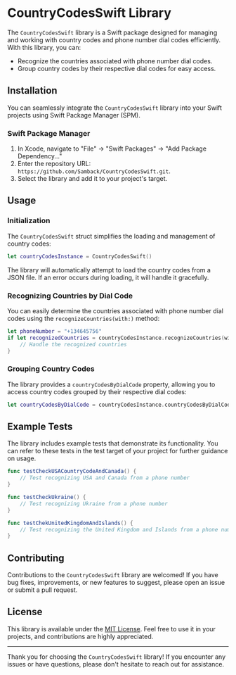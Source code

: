 # CountryCodesSwift Library

The `CountryCodesSwift` library is a Swift package designed for managing and working with country codes and phone number dial codes efficiently. With this library, you can:

- Recognize the countries associated with phone number dial codes.
- Group country codes by their respective dial codes for easy access.

## Installation

You can seamlessly integrate the `CountryCodesSwift` library into your Swift projects using Swift Package Manager (SPM).

### Swift Package Manager

1. In Xcode, navigate to "File" -> "Swift Packages" -> "Add Package Dependency..."
2. Enter the repository URL: `https://github.com/Samback/CountryCodesSwift.git`.
3. Select the library and add it to your project's target.

## Usage

### Initialization

The `CountryCodesSwift` struct simplifies the loading and management of country codes:

```swift
let countryCodesInstance = CountryCodesSwift()
```

The library will automatically attempt to load the country codes from a JSON file. If an error occurs during loading, it will handle it gracefully.

### Recognizing Countries by Dial Code

You can easily determine the countries associated with phone number dial codes using the `recognizeCountries(with:)` method:

```swift
let phoneNumber = "+134645756"
if let recognizedCountries = countryCodesInstance.recognizeCountries(with: phoneNumber) {
    // Handle the recognized countries
}
```

### Grouping Country Codes

The library provides a `countryCodesByDialCode` property, allowing you to access country codes grouped by their respective dial codes:

```swift
let countryCodesByDialCode = countryCodesInstance.countryCodesByDialCode
```

## Example Tests

The library includes example tests that demonstrate its functionality. You can refer to these tests in the test target of your project for further guidance on usage.

```swift
func testCheckUSACountryCodeAndCanada() {
    // Test recognizing USA and Canada from a phone number
}

func testCheckUkraine() {
    // Test recognizing Ukraine from a phone number
}

func testChekUnitedKingdomAndIslands() {
    // Test recognizing the United Kingdom and Islands from a phone number
}
```

## Contributing

Contributions to the `CountryCodesSwift` library are welcomed! If you have bug fixes, improvements, or new features to suggest, please open an issue or submit a pull request.

## License

This library is available under the [MIT License](LICENSE.md). Feel free to use it in your projects, and contributions are highly appreciated.

---

Thank you for choosing the `CountryCodesSwift` library! If you encounter any issues or have questions, please don't hesitate to reach out for assistance.
